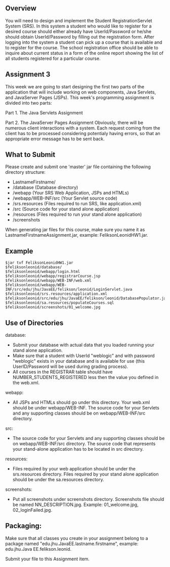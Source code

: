 ## Overview
You will need to design and implement the Student RegistrationServlet System (SRS). In this system a student who would like to register for a desired course should either already have UserId/Password or he/she should obtain UserId/Password by filling out the registration form. After logging into the system a student can pick up a course that is available and to register for the course. The school registration office should be able to inquire about current status in a form of the online report showing the list of all students registered for a particular course.

## Assignment 3
This week we are going to start designing the first two parts of the application that will include working on web components, Java Servlets, and JavaServer Pages (JSPs). This week's programming assignment is divided into two parts:

Part 1. The Java Servlets Assignment

Part 2. The JavaServer Pages Assignment
Obviously, there will be numerous client interactions with a system. Each request coming from the client has to be processed considering potentialy having errors, so that an appropriate error message has to be sent back.

## What to Submit
Please create and submit one 'master' jar file containing the following directory structure:

* LastnameFirstname/
* /database (Database directory)
* /webapp (Your SRS Web Application, JSPs and HTMLs)
* /webapp/WEB-INF/src (Your Servlet source code)
* /srs.resources (Files required to run SRS, like application.xml)
* /src (Source code for your stand alone application)
* /resources (Files required to run your stand alone application)
* /screenshots

When generating jar files for this course, make sure you name it as LastnameFirstnameAssignment.jar, example: FeliksonLeonidHW1.jar.

## Example
````
$jar tvf FeliksonLeonidHW1.jar
$feliksonleonid/database/
$feliksonleonid/webapp/login.html
$feliksonleonid/webapp/registrarCourse.jsp
$feliksonleonid/webapp/WEB-INF/web.xml
$feliksonleonid/webapp/WEB-INF/src/edu/jhu/JavaEE/felikson/leonid/LoginServlet.java
$feliksonleonid/srs.resources/application.xml
$feliksonleonid/src/edu/jhu/JavaEE/felikson/leonid/DatabasePopulator.java
$feliksonleonid/sa.resources/populateCourses.sql
$feliksonleonid/screenshots/01_welcome.jpg
````

## Use of Directories

database:

* Submit your database with actual data that you loaded running your stand alone application.
* Make sure that a student with UserId "weblogic" and with password "weblogic" exists in your database and is available for use (this UserID/Password will be used during grading process).
* All courses in the REGISTRAR table should have NUMBER_STUDENTS_REGISTERED less then the value you defined in the web.xml.

webapp:

* All JSPs and HTMLs should go under this directory. Your web.xml should be under webapp/WEB-INF. The source code for your Servlets and any supporting classes should be on webapp/WEB-INF/src directory.

src:

* The source code for your Servlets and any supporting classes should be on webapp/WEB-INF/src directory. The source code that represents your stand-alone application has to be located in src directory.

resources:

* Files required by your web application should be under the srs.resources directory. Files required by your stand alone application should be under the sa.resources directory.

screenshots:

* Put all screenshots under screenshots directory. Screenshots file should be named NN_DESCRIPTION.jpg. Example: 01_welcome.jpg, 02_loginFailed.jpg.

## Packaging:

Make sure that all classes you create in your assignment belong to a package named "edu.jhu.JavaEE.lastname.firstname", example: edu.jhu.Java EE.felikson.leonid.

Submit your file to this Assignment item.